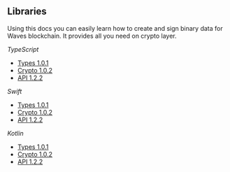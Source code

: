 ## Libraries

Using this docs you can easily learn how to create and sign binary data for Waves blockchain.
It provides all you need on crypto layer.

*TypeScript*
- [Types 1.0.1](https://www.google.com)
- [Crypto 1.0.2](https://www.google.com)
- [API 1.2.2](https://www.google.com)

*Swift*
- [Types 1.0.1](https://www.google.com)
- [Crypto 1.0.2](https://www.google.com)
- [API 1.2.2](https://www.google.com)

*Kotlin*
- [Types 1.0.1](https://www.google.com)
- [Crypto 1.0.2](https://www.google.com)
- [API 1.2.2](https://www.google.com)



